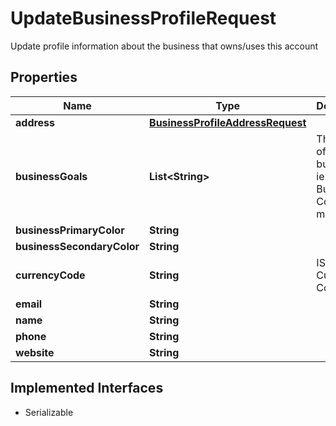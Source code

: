 

# UpdateBusinessProfileRequest

Update profile information about the business that owns/uses this account

## Properties

| Name | Type | Description | Notes |
|------------ | ------------- | ------------- | -------------|
|**address** | [**BusinessProfileAddressRequest**](BusinessProfileAddressRequest.md) |  |  [optional] |
|**businessGoals** | **List&lt;String&gt;** | The goals of this business, ie. Grow Business, Convert more leads |  [optional] |
|**businessPrimaryColor** | **String** |  |  [optional] |
|**businessSecondaryColor** | **String** |  |  [optional] |
|**currencyCode** | **String** | ISO 4217 Currency Code |  [optional] |
|**email** | **String** |  |  [optional] |
|**name** | **String** |  |  [optional] |
|**phone** | **String** |  |  [optional] |
|**website** | **String** |  |  [optional] |


## Implemented Interfaces

* Serializable

